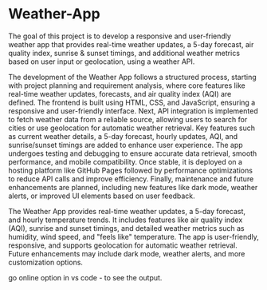 # Weather-App
The goal of this project is to develop a responsive and user-friendly weather app that provides real-time weather updates, a 5-day forecast, air quality index, sunrise & sunset timings, and additional weather metrics based on user input or geolocation, using a weather API.

The development of the Weather App follows a structured process, starting with project planning and requirement analysis, where core features like real-time weather updates, forecasts, and air quality index (AQI) are defined. The frontend is built using HTML, CSS, and JavaScript, ensuring a responsive and user-friendly interface. Next, API integration is implemented to fetch weather data from a reliable source, allowing users to search for cities or use geolocation for automatic weather retrieval. Key features such as current weather details, a 5-day forecast, hourly updates, AQI, and sunrise/sunset timings are added to enhance user experience. The app undergoes testing and debugging to ensure accurate data retrieval, smooth performance, and mobile compatibility. Once stable, it is deployed on a hosting platform like GitHub Pages followed by performance optimizations to reduce API calls and improve efficiency. Finally, maintenance and future enhancements are planned, including new features like dark mode, weather alerts, or improved UI elements based on user feedback.

The Weather App provides real-time weather updates, a 5-day forecast, and hourly temperature trends. It includes features like air quality index (AQI), sunrise and sunset timings, and detailed weather metrics such as humidity, wind speed, and "feels like" temperature. The app is user-friendly, responsive, and supports geolocation for automatic weather retrieval. Future enhancements may include dark mode, weather alerts, and more customization options.

go online option in vs code - to see the output.
